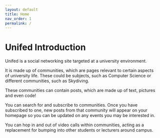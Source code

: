 ```yaml
---
layout: default
title: Home
nav_order: 1
permalink: /
---
```


# Unifed Introduction

Unifed is a social networking site targeted at a university environment.

It is made up of communities, which are pages relevant to certain aspects of university life. These could be subjects, such as Computer Science or different communities, such as Skydiving.

These communities can contain posts, which are made up of text, pictures and even code!

You can search for and subscribe to communities. Once you have subscribed to one, new posts from that community will appear on your homepage so you can be updated on any events you may be interested in.

You can hop in and out of video calls within communities, acting as a replacement for bumping into other students or lecturers around campus.